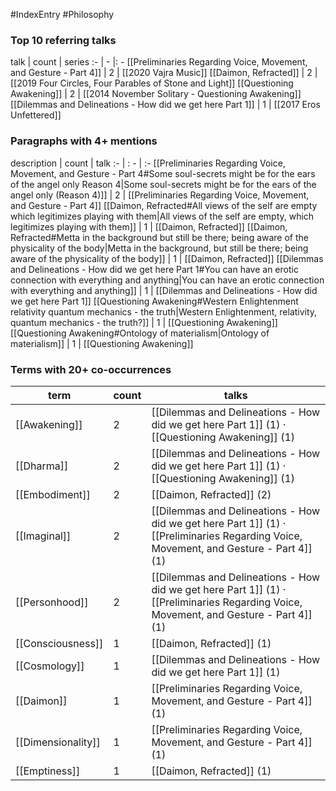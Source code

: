 #IndexEntry #Philosophy

### Top 10 referring talks
talk | count | series
:- | - |: -
[[Preliminaries Regarding Voice, Movement, and Gesture - Part 4]] | 2 | [[2020 Vajra Music]]
[[Daimon, Refracted]] | 2 | [[2019 Four Circles, Four Parables of Stone and Light]]
[[Questioning Awakening]] | 2 | [[2014 November Solitary - Questioning Awakening]]
[[Dilemmas and Delineations - How did we get here Part 1]] | 1 | [[2017 Eros Unfettered]]

### Paragraphs with 4+ mentions
description | count | talk
:- | : - | :-
[[Preliminaries Regarding Voice, Movement, and Gesture - Part 4#Some soul-secrets might be for the ears of the angel only Reason 4\|Some soul-secrets might be for the ears of the angel only (Reason 4)]] | 2 | [[Preliminaries Regarding Voice, Movement, and Gesture - Part 4]]
[[Daimon, Refracted#All views of the self are empty which legitimizes playing with them\|All views of the self are empty, which legitimizes playing with them]] | 1 | [[Daimon, Refracted]]
[[Daimon, Refracted#Metta in the background but still be there; being aware of the physicality of the body\|Metta in the background, but still be there; being aware of the physicality of the body]] | 1 | [[Daimon, Refracted]]
[[Dilemmas and Delineations - How did we get here Part 1#You can have an erotic connection with everything and anything\|You can have an erotic connection with everything and anything]] | 1 | [[Dilemmas and Delineations - How did we get here Part 1]]
[[Questioning Awakening#Western Enlightenment relativity quantum mechanics - the truth\|Western Enlightenment, relativity, quantum mechanics - the truth?]] | 1 | [[Questioning Awakening]]
[[Questioning Awakening#Ontology of materialism\|Ontology of materialism]] | 1 | [[Questioning Awakening]]

### Terms with 20+ co-occurrences
term | count | talks
-|-|-
[[Awakening]] | 2 | <span class="counts">[[Dilemmas and Delineations - How did we get here Part 1]] (1) · [[Questioning Awakening]] (1)</span> 
[[Dharma]] | 2 | <span class="counts">[[Dilemmas and Delineations - How did we get here Part 1]] (1) · [[Questioning Awakening]] (1)</span> 
[[Embodiment]] | 2 | <span class="counts">[[Daimon, Refracted]] (2)</span> 
[[Imaginal]] | 2 | <span class="counts">[[Dilemmas and Delineations - How did we get here Part 1]] (1) · [[Preliminaries Regarding Voice, Movement, and Gesture - Part 4]] (1)</span> 
[[Personhood]] | 2 | <span class="counts">[[Dilemmas and Delineations - How did we get here Part 1]] (1) · [[Preliminaries Regarding Voice, Movement, and Gesture - Part 4]] (1)</span> 
[[Consciousness]] | 1 | <span class="counts">[[Daimon, Refracted]] (1)</span> 
[[Cosmology]] | 1 | <span class="counts">[[Dilemmas and Delineations - How did we get here Part 1]] (1)</span> 
[[Daimon]] | 1 | <span class="counts">[[Preliminaries Regarding Voice, Movement, and Gesture - Part 4]] (1)</span> 
[[Dimensionality]] | 1 | <span class="counts">[[Preliminaries Regarding Voice, Movement, and Gesture - Part 4]] (1)</span> 
[[Emptiness]] | 1 | <span class="counts">[[Daimon, Refracted]] (1)</span> 

